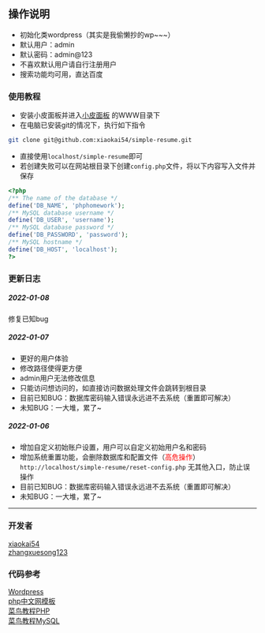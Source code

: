 ## 操作说明

- 初始化类wordpress（其实是我偷懒抄的wp~~~）
- 默认用户：admin
- 默认密码：admin@123
- 不喜欢默认用户请自行注册用户
- 搜索功能均可用，直达百度

### 使用教程

- 安装小皮面板并进入[小皮面板](https://www.xp.cn/) 的WWW目录下
- 在电脑已安装git的情况下，执行如下指令

```bash
git clone git@github.com:xiaokai54/simple-resume.git
```

- 直接使用`localhost/simple-resume`即可
- 若创建失败可以在网站根目录下创建`config.php`文件，将以下内容写入文件并保存
```php
<?php
/** The name of the database */
define('DB_NAME', 'phphomework');
/** MySQL database username */
define('DB_USER', 'username');
/** MySQL database password */
define('DB_PASSWORD', 'password');
/** MySQL hostname */
define('DB_HOST', 'localhost');
?>
```

### 更新日志
##### 2022-01-08
修复已知bug
##### 2022-01-07
- 更好的用户体验
- 修改路径使得更方便
- admin用户无法修改信息
- 只能访问想访问的，如直接访问数据处理文件会跳转到根目录
- 目前已知BUG：数据库密码输入错误永远进不去系统（重置即可解决）
- 未知BUG：一大堆，累了~
##### 2022-01-06
- 增加自定义初始账户设置，用户可以自定义初始用户名和密码 
- 增加系统重置功能，会删除数据库和配置文件（<font color=red>高危操作</font>）<br>
`http://localhost/simple-resume/reset-config.php` 无其他入口，防止误操作
- 目前已知BUG：数据库密码输入错误永远进不去系统（重置即可解决）
- 未知BUG：一大堆，累了~
---
### 开发者
[xiaokai54](https://github.com/xiaokai54) <br>
[zhangxuesong123](https://github.com/2639764982)

### 代码参考
[Wordpress](https://cn.wordpress.org) <br>
[php中文网模板](https://www.php.cn/xiazai/code/3021) <br>
[菜鸟教程PHP](https://www.runoob.com/php/php-tutorial.html) <br>
[菜鸟教程MySQL](https://www.runoob.com/mysql/mysql-tutorial.html)